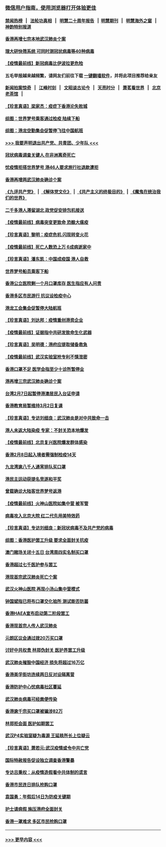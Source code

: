 ### [微信用户指南，使用浏览器打开体验更佳](https://github.com/gfw-breaker/banned-news1/blob/master/indexes/wechat-guide.md?t=0)
#### [禁闻热榜](热点新闻.md?t=0)  &nbsp;&nbsp;|&nbsp;&nbsp; [法轮功真相](https://github.com/gfw-breaker/truth/blob/master/README.md?t=0) &nbsp;&nbsp;|&nbsp;&nbsp; [明慧二十周年报告](https://github.com/gfw-breaker/mh-reports/blob/master/README.md?t=0) &nbsp;&nbsp;|&nbsp;&nbsp;[明慧期刊](https://github.com/gfw-breaker/mh-qikan) &nbsp;&nbsp;|&nbsp;&nbsp; [明慧海外之窗](https://github.com/gfw-breaker/mh-news/blob/master/README.md?t=0) &nbsp;&nbsp;|&nbsp;&nbsp; [神韵特别报道](https://github.com/gfw-breaker/mh-news/blob/master/shenyun.md?t=0)
#### [香港再增七宗本地武汉肺炎个案](../pages/nsc415/n11862405.md?t=02130111) 
#### [理大研快筛系统 可同时测冠状病毒等40种病毒](../pages/nsc415/n11862376.md?t=02130111) 
#### [【疫情最前线】新冠病毒比伊波拉更危险](../pages/nsc415/n11862199.md?t=02130111) 
#### 五毛举报越来越频繁，请网友们前往下载 [一键翻墙软件](https://github.com/gfw-breaker/ssr-accounts)，并将此项目推荐给亲友
#### [新闻拍案惊奇](https://github.com/gfw-breaker/banned-news1/blob/master/pages/link4.md) &nbsp;&nbsp;|&nbsp;&nbsp; [江峰时刻](https://github.com/gfw-breaker/banned-news1/blob/master/pages/link4.md) &nbsp;&nbsp;|&nbsp;&nbsp; [文昭谈古论今](https://github.com/gfw-breaker/banned-news1/blob/master/pages/link4.md) &nbsp;&nbsp;|&nbsp;&nbsp; [天亮时分](https://github.com/gfw-breaker/banned-news1/blob/master/pages/link4.md) &nbsp;&nbsp;|&nbsp;&nbsp; [萧茗看世界](https://github.com/gfw-breaker/banned-news1/blob/master/pages/link4.md) &nbsp;&nbsp;|&nbsp;&nbsp; [北京老茶馆](https://github.com/gfw-breaker/banned-news1/blob/master/pages/link4.md) &nbsp;&nbsp;|&nbsp;&nbsp; 
#### [【珍言真语】梁家杰：疫症下香港沦失败城](../pages/nsc415/n11861588.md?t=02130111) 
#### [组图：世界梦号乘客通过检疫 陆续下船](../pages/nsc415/n11858302.md?t=02130111) 
#### [组图：港龙空勤集会促暂停飞往中国航班](../pages/nsc415/n11858190.md?t=02130111) 
#### [>>> 我要声明退出共产党、共青团、少年队 <<<](https://github.com/begood0513/goodnews/blob/master/quit/letter.md) 
#### [冠状病毒调查关键人 在非洲离奇死亡](../pages/nsc415/n11859798.md?t=02130111) 
#### [忧疫情拒搭世界梦号 港46人要求旅行社退款遭拒](../pages/nsc415/n11859849.md?t=02130111) 
#### [香港再增两武汉肺炎确诊个案](../pages/nsc415/n11859833.md?t=02130111) 
#### [《九评共产党》](https://github.com/begood0513/9ping.md/blob/master/README.md) &nbsp;|&nbsp; [《解体党文化》](../../../../jtdwh.md/blob/master/README.md)  &nbsp;|&nbsp; [《共产主义的终极目的》](../../../../gczydzjmd.md/blob/master/README.md) &nbsp;|&nbsp; [《魔鬼在统治我们的世界》](../../../../mgztzwmdsj.md/blob/master/README.md) 
#### [二千多港人滞留湖北 政党促安排包机接送](../pages/nsc415/n11859831.md?t=02130111) 
#### [【疫情最前线】病毒突变更致命 恐酿大瘟疫](../pages/nsc415/n11859604.md?t=02130111) 
#### [【珍言真语】黎明：疫症危机 闪现转变火花](../pages/nsc415/n11859199.md?t=02130111) 
#### [【疫情最前线】死亡人数恐上万 6成病逝家中](../pages/nsc415/n11856687.md?t=02130111) 
#### [【珍言真语】潘东凯：中国成疫国 港人自救](../pages/nsc415/n11856962.md?t=02130111) 
#### [世界梦号船员乘客下船](../pages/nsc415/n11856883.md?t=02130111) 
#### [香港公立医院剩一个月口罩库存 医生指应有人问责](../pages/nsc415/n11856875.md?t=02130111) 
#### [香港多区市民游行 抗议设检疫中心](../pages/nsc415/n11856866.md?t=02130111) 
#### [港龙工会集会促暂停大陆航班](../pages/nsc415/n11856840.md?t=02130111) 
#### [【珍言真语】刘达邦：疫情重创港资企业](../pages/nsc415/n11854274.md?t=02130111) 
#### [【疫情最前线】证据指中共研发致命生化武器](../pages/nsc415/n11853087.md?t=02130111) 
#### [【珍言真语】吴明德：港府应提取储备救急](../pages/nsc415/n11852734.md?t=02130111) 
#### [【疫情最前线】武汉实验室抢专利不慎泄密](../pages/nsc415/n11850310.md?t=02130111) 
#### [香港口罩不足 医学会指至少十诊所暂停业](../pages/nsc415/n11850301.md?t=02130111) 
#### [港再增三宗武汉肺炎确诊个案](../pages/nsc415/n11850328.md?t=02130111) 
#### [台湾2月7日起暂停港澳居民入台证申请](../pages/nsc415/n11850304.md?t=02130111) 
#### [香港教育局暂维持3月2日复课](../pages/nsc415/n11850260.md?t=02130111) 
#### [【珍言真语】专访刘细良：武汉肺炎是对中共致命一击](../pages/nsc415/n11849934.md?t=02130111) 
#### [港人未返大陆染疫 专家：不封关恐本地爆发](../pages/nsc415/n11848021.md?t=02130111) 
#### [【疫情最前线】北京复兴医院爆发群体感染](../pages/nsc415/n11847626.md?t=02130111) 
#### [香港2月8日起入境者需强制检疫14天](../pages/nsc415/n11847658.md?t=02130111) 
#### [九龙湾逾八千人通宵排队买口罩](../pages/nsc415/n11847647.md?t=02130111) 
#### [港民主运动获提名竞逐和平奖](../pages/nsc415/n11847633.md?t=02130111) 
#### [曾载确诊大陆客世界梦号返港](../pages/nsc415/n11847608.md?t=02130111) 
#### [【疫情最前线】火神山医院如集中营 被军管](../pages/nsc415/n11847524.md?t=02130111) 
#### [病毒攻入北京大院 红二代先用美特效药](../pages/nsc415/n11847427.md?t=02130111) 
#### [【珍言真语】专访刘细良：新冠状病毒不及共产党的病毒](../pages/nsc415/n11847164.md?t=02130111) 
#### [组图：香港医护罢工升级 要求全面封关抗疫](../pages/nsc415/n11844107.md?t=02130111) 
#### [澳门赌场关闭十五日 台湾周四实名制买口罩](../pages/nsc415/n11845083.md?t=02130111) 
#### [香港超过七千医护参与罢工](../pages/nsc415/n11845051.md?t=02130111) 
#### [港现首宗武汉肺炎死亡个案](../pages/nsc415/n11844998.md?t=02130111) 
#### [武汉火神山医院 再现小汤山集中营模式](../pages/nsc415/n11844763.md?t=02130111) 
#### [钟国斌指已将布口罩交化验所 测试能否防菌](../pages/nsc415/n11842783.md?t=02130111) 
#### [香港HAEA宣布启动第二阶段罢工](../pages/nsc415/n11842723.md?t=02130111) 
#### [香港现首宗人传人武汉肺炎](../pages/nsc415/n11842766.md?t=02130111) 
#### [元朗区议会通过拨20万买口罩](../pages/nsc415/n11842754.md?t=02130111) 
#### [讨好中共权贵 林郑伪封关 医护界罢工升级](../pages/nsc415/n11842359.md?t=02130111) 
#### [武汉肺炎摧毁中国经济 损失将超过16万亿](../pages/nsc415/n11839723.md?t=02130111) 
#### [香港美孚街坊连续两日反对设隔离营](../pages/nsc415/n11839962.md?t=02130111) 
#### [香港防护中心忧病毒社区蔓延](../pages/nsc415/n11839933.md?t=02130111) 
#### [武汉肺炎病毒可经粪便传染](../pages/nsc415/n11839939.md?t=02130111) 
#### [香港逾千宗买口罩被骗涉82万](../pages/nsc415/n11839914.md?t=02130111) 
#### [林郑拒会面 医护如期罢工](../pages/nsc415/n11839892.md?t=02130111) 
#### [武汉P4实验室疑为毒源 王延轶所长上位疑云](../pages/nsc415/n11835543.md?t=02130111) 
#### [【珍言真语】萧若元:武汉疫情或令中共亡党](../pages/nsc415/n11829394.md?t=02130111) 
#### [国际特赦报告促设独立调查香港警暴](../pages/nsc415/n11833845.md?t=02130111) 
#### [专访吕秉权：从疫情造假看中共体制的谎言](../pages/nsc415/n11833813.md?t=02130111) 
#### [香港市民连日排队抢购口罩](../pages/nsc415/n11833794.md?t=02130111) 
#### [袁国勇：年假后14日为防疫关键期](../pages/nsc415/n11831088.md?t=02130111) 
#### [护士请病假 施压港府全面封关](../pages/nsc415/n11831030.md?t=02130111) 
#### [香港一罩难求 多区市民抢购口罩](../pages/nsc415/n11831002.md?t=02130111) 

----
#### [ >>> 更早内容 <<< ](../indexes/nsc415-earlier.md)
